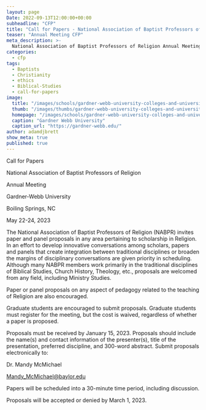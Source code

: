 ```yaml
---
layout: page
Date: 2022-09-13T12:00:00+00:00
subheadline: "CFP"
title: "Call for Papers - National Association of Baptist Professors of Religion"
teaser: "Annual Meeting CFP"
meta_description: >-
  National Association of Baptist Professors of Religion Annual Meeting at Gardner Webb Uniersity, May 22-24 2023
categories:
  - cfp
tags:
  - Baptists
  - Christianity
  - ethics
  - Biblical-Studies
  - call-for-papers
image:
  title: "/images/schools/gardner-webb-university-colleges-and-universities-nc-1440.jpg"
  thumb: "/images/thumbs/gardner-webb-university-colleges-and-universities-nc-1440_tn.jpg"
  homepage: "/images/schools/gardner-webb-university-colleges-and-universities-nc-1440.jpg"
  caption: "Gardner Webb University"
  caption_url: "https://gardner-webb.edu/"
author: adamdjbrett
show_meta: true
published: true
---
```


Call for Papers

National Association of Baptist Professors of Religion

Annual Meeting

Gardner-Webb University

Boiling Springs, NC

May 22-24, 2023

The National Association of Baptist Professors of Religion (NABPR) invites paper and panel proposals in any area pertaining to scholarship in Religion. In an effort to develop innovative conversations among scholars, papers and panels that create integration between traditional disciplines or broaden the margins of disciplinary conversations are given priority in scheduling. Although many NABPR members work primarily in the traditional disciplines of Biblical Studies, Church History, Theology, etc., proposals are welcomed from any field, including Ministry Studies.

Paper or panel proposals on any aspect of pedagogy related to the teaching of Religion are also encouraged.

Graduate students are encouraged to submit proposals. Graduate students must register for the meeting, but the cost is waived, regardless of whether a paper is proposed.

Proposals must be received by January 15, 2023. Proposals should include the name(s) and contact information of the presenter(s), title of the presentation, preferred discipline, and 300-word abstract. Submit proposals electronically to:

Dr. Mandy McMichael

[Mandy_McMichael@baylor.edu](mailto:Mandy_McMichael@baylor.edu)

Papers will be scheduled into a 30-minute time period, including discussion.

Proposals will be accepted or denied by March 1, 2023.